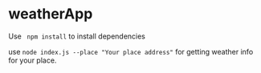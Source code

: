 # weatherApp

Use ``` npm install``` to install dependencies

use ``` node index.js --place "Your place address" ``` for getting weather info for your place.
